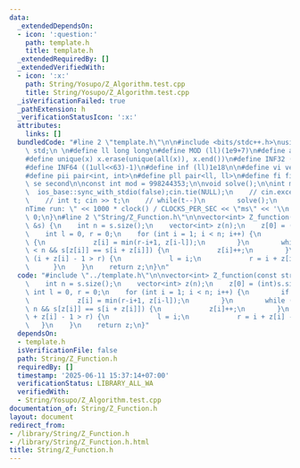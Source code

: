 ```yaml
---
data:
  _extendedDependsOn:
  - icon: ':question:'
    path: template.h
    title: template.h
  _extendedRequiredBy: []
  _extendedVerifiedWith:
  - icon: ':x:'
    path: String/Yosupo/Z_Algorithm.test.cpp
    title: String/Yosupo/Z_Algorithm.test.cpp
  _isVerificationFailed: true
  _pathExtension: h
  _verificationStatusIcon: ':x:'
  attributes:
    links: []
  bundledCode: "#line 2 \"template.h\"\n\n#include <bits/stdc++.h>\nusing namespace\
    \ std;\n \n#define ll long long\n#define MOD (ll)(1e9+7)\n#define all(x) (x).begin(),(x).end()\n\
    #define unique(x) x.erase(unique(all(x)), x.end())\n#define INF32 ((1ull<<31)-1)\n\
    #define INF64 ((1ull<<63)-1)\n#define inf (ll)1e18\n\n#define vi vector<int>\n\
    #define pii pair<int, int>\n#define pll pair<ll, ll>\n#define fi first\n#define\
    \ se second\n\nconst int mod = 998244353;\n\nvoid solve();\n\nint main(){\n  \
    \  ios_base::sync_with_stdio(false);cin.tie(NULL);\n    // cin.exceptions(cin.failbit);\n\
    \    // int t; cin >> t;\n    // while(t--)\n        solve();\n    cerr << \"\\\
    nTime run: \" << 1000 * clock() / CLOCKS_PER_SEC << \"ms\" << '\\n';\n    return\
    \ 0;\n}\n#line 2 \"String/Z_Function.h\"\n\nvector<int> Z_function(const string\
    \ &s) {\n    int n = s.size();\n    vector<int> z(n);\n    z[0] = (int)s.size();\n\
    \    int l = 0, r = 0;\n    for (int i = 1; i < n; i++) {\n        if (i <= r)\
    \ {\n            z[i] = min(r-i+1, z[i-l]);\n        }\n        while (i + z[i]\
    \ < n && s[z[i]] == s[i + z[i]]) {\n            z[i]++;\n        }\n        if\
    \ (i + z[i] - 1 > r) {\n            l = i;\n            r = i + z[i] - 1;\n  \
    \      }\n    }\n    return z;\n}\n"
  code: "#include \"../template.h\"\n\nvector<int> Z_function(const string &s) {\n\
    \    int n = s.size();\n    vector<int> z(n);\n    z[0] = (int)s.size();\n   \
    \ int l = 0, r = 0;\n    for (int i = 1; i < n; i++) {\n        if (i <= r) {\n\
    \            z[i] = min(r-i+1, z[i-l]);\n        }\n        while (i + z[i] <\
    \ n && s[z[i]] == s[i + z[i]]) {\n            z[i]++;\n        }\n        if (i\
    \ + z[i] - 1 > r) {\n            l = i;\n            r = i + z[i] - 1;\n     \
    \   }\n    }\n    return z;\n}"
  dependsOn:
  - template.h
  isVerificationFile: false
  path: String/Z_Function.h
  requiredBy: []
  timestamp: '2025-06-11 15:37:14+07:00'
  verificationStatus: LIBRARY_ALL_WA
  verifiedWith:
  - String/Yosupo/Z_Algorithm.test.cpp
documentation_of: String/Z_Function.h
layout: document
redirect_from:
- /library/String/Z_Function.h
- /library/String/Z_Function.h.html
title: String/Z_Function.h
---
```

